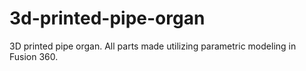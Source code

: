 # 3d-printed-pipe-organ
3D printed pipe organ. All parts made utilizing parametric modeling in Fusion 360.
